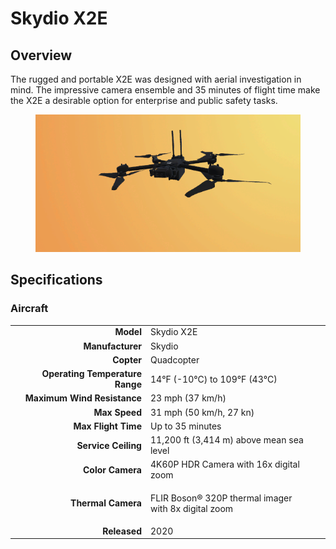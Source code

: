 # Skydio X2E

## Overview

The rugged and portable X2E was designed with aerial investigation in mind. The impressive camera ensemble and 35 minutes of flight time make the X2E a desirable option for enterprise and public safety tasks.

<figure><img src="../../../.gitbook/assets/image (322).png" alt=""><figcaption></figcaption></figure>

## Specifications

### Aircraft

|                                 |                                                                |
| ------------------------------: | -------------------------------------------------------------- |
|                       **Model** | Skydio X2E                                                     |
|                **Manufacturer** | Skydio                                                         |
|                      **Copter** | Quadcopter                                                     |
| **Operating Temperature Range** | 14°F (-10°C) to 109°F (43°C)                                   |
|     **Maximum Wind Resistance** | 23 mph (37 km/h)                                               |
|                   **Max Speed** | 31 mph (50 km/h, 27 kn)                                        |
|             **Max Flight Time** | Up to 35 minutes                                               |
|             **Service Ceiling** | 11,200 ft (3,414 m) above mean sea level                       |
|                **Color Camera** | 4K60P HDR Camera with 16x digital zoom                         |
|              **Thermal Camera** | <p>FLIR Boson® 320P thermal imager<br>with 8x digital zoom</p> |
|                    **Released** | 2020                                                           |
